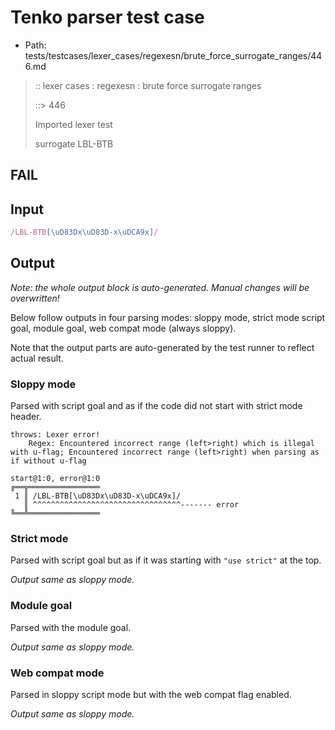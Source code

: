 # Tenko parser test case

- Path: tests/testcases/lexer_cases/regexesn/brute_force_surrogate_ranges/446.md

> :: lexer cases : regexesn : brute force surrogate ranges
>
> ::> 446
>
> Imported lexer test
>
> surrogate LBL-BTB

## FAIL

## Input

`````js
/LBL-BTB[\uD83Dx\uD83D-x\uDCA9x]/
`````

## Output

_Note: the whole output block is auto-generated. Manual changes will be overwritten!_

Below follow outputs in four parsing modes: sloppy mode, strict mode script goal, module goal, web compat mode (always sloppy).

Note that the output parts are auto-generated by the test runner to reflect actual result.

### Sloppy mode

Parsed with script goal and as if the code did not start with strict mode header.

`````
throws: Lexer error!
    Regex: Encountered incorrect range (left>right) which is illegal with u-flag; Encountered incorrect range (left>right) when parsing as if without u-flag

start@1:0, error@1:0
╔══╦════════════════
 1 ║ /LBL-BTB[\uD83Dx\uD83D-x\uDCA9x]/
   ║ ^^^^^^^^^^^^^^^^^^^^^^^^^^^^^^^^^------- error
╚══╩════════════════

`````

### Strict mode

Parsed with script goal but as if it was starting with `"use strict"` at the top.

_Output same as sloppy mode._

### Module goal

Parsed with the module goal.

_Output same as sloppy mode._

### Web compat mode

Parsed in sloppy script mode but with the web compat flag enabled.

_Output same as sloppy mode._
